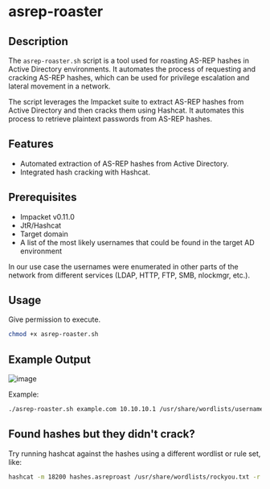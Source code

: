 # asrep-roaster

## Description

The `asrep-roaster.sh` script is a tool used for roasting AS-REP hashes in Active Directory environments. It automates the process of requesting and cracking AS-REP hashes, which can be used for privilege escalation and lateral movement in a network.

The script leverages the Impacket suite to extract AS-REP hashes from Active Directory and then cracks them using Hashcat. It automates this process to retrieve plaintext passwords from AS-REP hashes.

## Features

- Automated extraction of AS-REP hashes from Active Directory.
- Integrated hash cracking with Hashcat.

## Prerequisites

- Impacket v0.11.0
- JtR/Hashcat
- Target domain
- A list of the most likely usernames that could be found in the target AD environment

In our use case the usernames were enumerated in other parts of the network from different services (LDAP, HTTP, FTP, SMB, nlockmgr, etc.). 

## Usage

Give permission to execute.
```bash
chmod +x asrep-roaster.sh
```

## Example Output

![image](https://github.com/Br14n41/asrep-roaster/assets/57382125/b98d4aa5-227f-484d-b219-e3f1f4c65758)

Example:
```bash
./asrep-roaster.sh example.com 10.10.10.1 /usr/share/wordlists/usernames.txt
```

## Found hashes but they didn't crack?

Try running hashcat against the hashes using a different wordlist or rule set, like:
```bash
hashcat -m 18200 hashes.asreproast /usr/share/wordlists/rockyou.txt -r /usr/share/hashcat/rules/best64.rule --force --show
```
